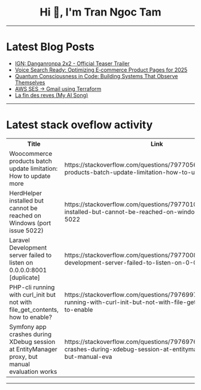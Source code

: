 <h1 align="center">Hi 👋, I'm Tran Ngoc Tam</h1>

---

# Latest Blog Posts 
<!-- BLOG-POST-LIST:START -->
- [IGN: Danganronpa 2x2 - Official Teaser Trailer](https://dev.to/gg_news/ign-danganronpa-2x2-official-teaser-trailer-2igj)
- [Voice Search Ready: Optimizing E‑commerce Product Pages for 2025](https://dev.to/ramer2b58cbe46bc8/voice-search-ready-optimizing-e-commerce-product-pages-for-2025-55c9)
- [Quantum Consciousness in Code: Building Systems That Observe Themselves](https://dev.to/aureus_c_b3ba7f87cc34d74d49/quantum-consciousness-in-code-building-systems-that-observe-themselves-4goj)
- [AWS SES -&gt; Gmail using Terraform](https://dev.to/kolyaiks/aws-ses-gmail-using-terraform-1jmd)
- [La fin des reves &lpar;My AI Song&rpar;](https://dev.to/jacklehamster/la-fin-des-reves-my-ai-song-2lnh)
<!-- BLOG-POST-LIST:END -->

---

# Latest stack oveflow activity
<table>
  <tr><th>Title</th><th>Link</th></tr>
  <!-- STACKOVERFLOW:START --><tr><td>Woocommerce products batch update limitation: How to update more</td><td>https://stackoverflow.com/questions/79770560/woocommerce-products-batch-update-limitation-how-to-update-more</td></tr><tr><td>HerdHelper installed but cannot be reached on Windows &lpar;port issue 5022&rpar;</td><td>https://stackoverflow.com/questions/79770100/herdhelper-installed-but-cannot-be-reached-on-windows-port-issue-5022</td></tr><tr><td>Laravel Development server failed to listen on 0.0.0.0:8001 [duplicate]</td><td>https://stackoverflow.com/questions/79770081/laravel-development-server-failed-to-listen-on-0-0-0-08001</td></tr><tr><td>PHP-cli running with curl_init but not with file_get_contents, how to enable?</td><td>https://stackoverflow.com/questions/79769978/php-cli-running-with-curl-init-but-not-with-file-get-contents-how-to-enable</td></tr><tr><td>Symfony app crashes during XDebug session at EntityManager proxy, but manual evaluation works</td><td>https://stackoverflow.com/questions/79769765/symfony-app-crashes-during-xdebug-session-at-entitymanager-proxy-but-manual-eva</td></tr><!-- STACKOVERFLOW:END -->
</table>

---


